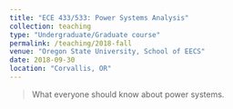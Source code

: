 ```yaml
---
title: "ECE 433/533: Power Systems Analysis"
collection: teaching
type: "Undergraduate/Graduate course"
permalink: /teaching/2018-fall
venue: "Oregon State University, School of EECS"
date: 2018-09-30
location: "Corvallis, OR"
---
```


> What everyone should know about power systems.
